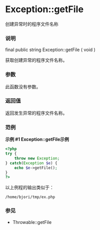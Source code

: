 Exception::getFile
==================

创建异常时的程序文件名称

### 说明

<span class="modifier">final</span> <span class="modifier">public</span>
<span class="type">string</span> <span
class="methodname">Exception::getFile</span> ( <span
class="methodparam">void</span> )

获取创建异常的程序文件名称。

### 参数

此函数没有参数。

### 返回值

返回发生异常的程序文件名称。

### 范例

**示例 \#1 <span class="function">Exception::getFile</span>示例**

``` php
<?php
try {
    throw new Exception;
} catch(Exception $e) {
    echo $e->getFile();
}
?>
```

以上例程的输出类似于：

    /home/bjori/tmp/ex.php

### 参见

-   <span class="methodname">Throwable::getFile</span>

